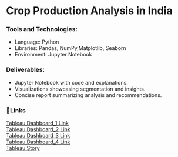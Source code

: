 # Crop Production Analysis in India
<h3>Tools and Technologies:</h3>
<ul>
<li>Language: Python
<li>Libraries: Pandas, NumPy,Matplotlib, Seaborn
<li>Environment: Jupyter Notebook
</ul>
<h3>Deliverables:</h3>
<ul>
<li>Jupyter Notebook with code and explanations.
<li>Visualizations showcasing segmentation and insights.
<li>Concise report summarizing analysis and recommendations.
</ul>
<h3>🔗Links</h3>
<a href=https://public.tableau.com/app/profile/s.sreedhar/viz/crop_prod_db1/Dashboard1>Tableau Dashboard_1 Link</a><br>
<a href=https://public.tableau.com/app/profile/s.sreedhar/viz/crop_prod_db2/Dashboard2>Tableau Dashboard_2 Link</a><br>
<a href=https://public.tableau.com/app/profile/s.sreedhar/viz/crop_prod_db3/Dashboard3>Tableau Dashboard_3 Link</a><br>
<a href=https://public.tableau.com/app/profile/s.sreedhar/viz/crop_prod_db4/Dashboard4>Tableau Dashboard_4 Link</a><br>
<a href=https://public.tableau.com/app/profile/s.sreedhar/viz/crop_prod_story/Story1>Tableau Story</a>
